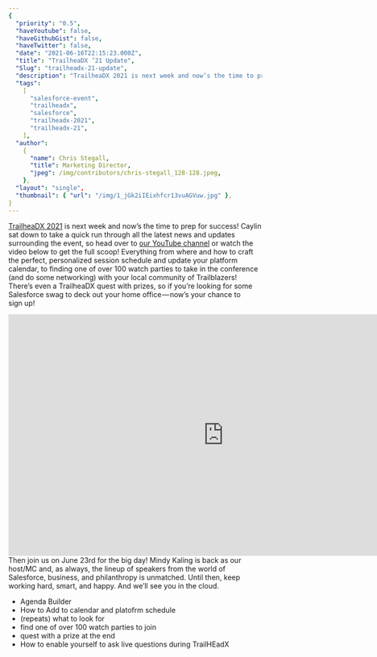 ```yaml
---
{
  "priority": "0.5",
  "haveYoutube": false,
  "haveGithubGist": false,
  "haveTwitter": false,
  "date": "2021-06-16T22:15:23.000Z",
  "title": "TrailheaDX ’21 Update",
  "Slug": "trailheadx-21-update",
  "description": "TrailheaDX 2021 is next week and now’s the time to prep for success! Caylin sat down to take a quick run through all the latest news and updates surrounding the event, so head over to our YouTube channel or watch the video below to get the full scoop!",
  "tags":
    [
      "salesforce-event",
      "trailheadx",
      "salesforce",
      "trailheadx-2021",
      "trailheadx-21",
    ],
  "author":
    {
      "name": Chris Stegall,
      "title": Marketing Director,
      "jpeg": /img/contributors/chris-stegall_128-128.jpeg,
    },
  "layout": "single",
  "thumbnail": { "url": "/img/1_jGk2iIEixhfcr13vuAGVuw.jpg" },
}
---
```


[TrailheaDX 2021](https://www.salesforce.com/trailheadx/) is next week and now’s the time to prep for success! Caylin sat down to take a quick run through all the latest news and updates surrounding the event, so head over to [our YouTube channel](https://www.youtube.com/channel/UCXmSwyf8nsmpnSeOXD1JpPg/featured) or watch the video below to get the full scoop!
Everything from where and how to craft the perfect, personalized session schedule and update your platform calendar, to finding one of over 100 watch parties to take in the conference (and do some networking) with your local community of Trailblazers! There’s even a TrailheaDX quest with prizes, so if you’re looking for some Salesforce swag to deck out your home office — now’s your chance to sign up!

<iframe src="https://cdn.embedly.com/widgets/media.html?src=https%3A%2F%2Fwww.youtube.com%2Fembed%2FoULXTOc36SE%3Ffeature%3Doembed&amp;display_name=YouTube&amp;url=https%3A%2F%2Fwww.youtube.com%2Fwatch%3Fv%3DoULXTOc36SE&amp;image=https%3A%2F%2Fi.ytimg.com%2Fvi%2FoULXTOc36SE%2Fhqdefault.jpg&amp;key=a19fcc184b9711e1b4764040d3dc5c07&amp;type=text%2Fhtml&amp;schema=youtube" width="854" height="480" frameborder="0" scrolling="no">[https://medium.com/media/d37bb4a13edbd71abd91b27aa0c8514b/href](https://medium.com/media/d37bb4a13edbd71abd91b27aa0c8514b/href)</iframe>Then join us on June 23rd for the big day! Mindy Kaling is back as our host/MC and, as always, the lineup of speakers from the world of Salesforce, business, and philanthropy is unmatched.
Until then, keep working hard, smart, and happy. And we’ll see you in the cloud.
<ul><li>Agenda Builder</li><li>How to Add to calendar and platofrm schedule</li><li>(repeats) what to look for</li><li>find one of over 100 watch parties to join</li><li>quest with a prize at the end</li><li>How to enable yourself to ask live questions during TrailHEadX</li></ul>
